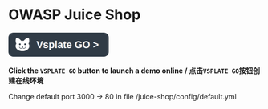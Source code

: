 # OWASP Juice Shop

<a href="https://www.vsplate.com/?github=vulnspy/juice-shop"><img alt="VSPLATE GO" src="https://raw.githubusercontent.com/vsplate/images/master/vsgo_btn.png" width="200px"></a>

**Click the `VSPLATE GO` button to launch a demo online / 点击`VSPLATE GO`按钮创建在线环境**

Change default port 3000 -> 80 in file /juice-shop/config/default.yml
